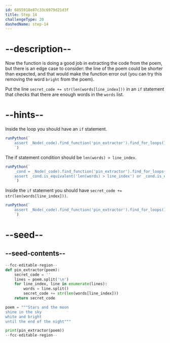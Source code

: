 ```yaml
---
id: 6855918e87c33c6979d21d3f
title: Step 14
challengeType: 20
dashedName: step-14
---
```


# --description--

Now the function is doing a good job in extracting the code from the poem, but there is an edge case to consider: the line of the poem could be shorter than expected, and that would make the function error out (you can try this removing the word `bright` from the poem).

Put the line `secret_code += str(len(words[line_index]))` in an `if` statement that checks that there are enough words in the `words` list.

# --hints--

Inside the loop you should have an `if` statement.

```js
runPython(`
    assert _Node(_code).find_function('pin_extractor').find_for_loops()[0].find_bodies()[0].find_ifs()[0]
    `)
```

The if statement condition should be `len(words) > line_index`.


```js
runPython(`
    _cond = _Node(_code).find_function('pin_extractor').find_for_loops()[0].find_bodies()[0].find_ifs()[0].find_conditions()[0]
    assert _cond.is_equivalent('len(words) > line_index') or _cond.is_equivalent('line_index < len(words)')
    `)
```

Inside the `if` statement you should have `secret_code += str(len(words[line_index]))`.


```js
runPython(`
    assert _Node(_code).find_function('pin_extractor').find_for_loops()[0].find_bodies()[0].find_ifs()[0].find_bodies()[0].has_stmt('secret_code += str(len(words[line_index]))')
    `)
```

# --seed--

## --seed-contents--

```py
--fcc-editable-region--
def pin_extractor(poem):
    secret_code = ''
    lines = poem.split('\n')
    for line_index, line in enumerate(lines):
        words = line.split()
        secret_code += str(len(words[line_index]))
    return secret_code

poem = """Stars and the moon
shine in the sky
white and bright
until the end of the night"""

print(pin_extractor(poem))
--fcc-editable-region--

```
